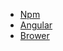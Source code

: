 <!-- - [Javascript](javascript) -->

<!-- - [Typescript](typescript) -->
<!-- - [Rxjs](rxjs) -->
  <!-- - [Node](node) -->

- [Npm](FE/npm/yarn.md)
- [Angular](Angular)
  <!-- - [Dart](dart) -->
    <!-- - [Miniprogram](miniprogram) -->
- [Brower](brower)
  <!-- - [Algorithms](algorithms) -->
  <!-- - [Style](style) -->
